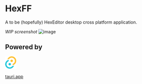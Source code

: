 # HexFF
A to be (hopefully) HexEditor desktop cross platform application.

*WIP screenshot*
![image](https://github.com/VPKSoft/HexFF/assets/40712699/4a8119ae-75ec-4286-9aee-fe26432ee5d4)


## Powered by
<img src="TAURI_Glyph_Color.svg" height="40px" /> 

[tauri.app](https://tauri.app)
